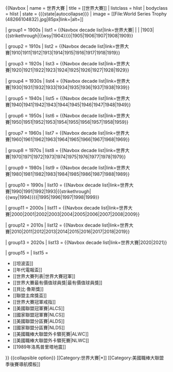 {{Navbox
| name = 世界大賽
| title = [[世界大賽]]
| listclass = hlist
| bodyclass = hlist
| state = {{{state|autocollapse}}}
| image = [[File:World Series Trophy (48266104832).jpg|85px|link=|alt=]]

| group1 = 1900s
| list1 = {{Navbox decade list|link=世界大賽| | | |1903|{{strikethrough|{{wsy|1904}}}}|1905|1906|1907|1908|1909}}

| group2 = 1910s
| list2 = {{Navbox decade list|link=世界大賽|1910|1911|1912|1913|1914|1915|1916|1917|1918|1919}}

| group3 = 1920s
| list3 = {{Navbox decade list|link=世界大賽|1920|1921|1922|1923|1924|1925|1926|1927|1928|1929}}

| group4 = 1930s
| list4 = {{Navbox decade list|link=世界大賽|1930|1931|1932|1933|1934|1935|1936|1937|1938|1939}}

| group5 = 1940s
| list5 = {{Navbox decade list|link=世界大賽|1940|1941|1942|1943|1944|1945|1946|1947|1948|1949}}

| group6 = 1950s
| list6 = {{Navbox decade list|link=世界大賽|1950|1951|1952|1953|1954|1955|1956|1957|1958|1959}}

| group7 = 1960s
| list7 = {{Navbox decade list|link=世界大賽|1960|1961|1962|1963|1964|1965|1966|1967|1968|1969}}

| group8 = 1970s
| list8 = {{Navbox decade list|link=世界大賽|1970|1971|1972|1973|1974|1975|1976|1977|1978|1979}}

| group9 = 1980s
| list9 = {{Navbox decade list|link=世界大賽|1980|1981|1982|1983|1984|1985|1986|1987|1988|1989}}

| group10 = 1990s
| list10 = {{Navbox decade list|link=世界大賽|1990|1991|1992|1993|{{strikethrough|{{wsy|1994}}}}|1995|1996|1997|1998|1999}}

| group11 = 2000s
| list11 = {{Navbox decade list|link=世界大賽|2000|2001|2002|2003|2004|2005|2006|2007|2008|2009}}

| group12 = 2010s
| list12 = {{Navbox decade list|link=世界大賽|2010|2011|2012|2013|2014|2015|2016|2017|2018|2019}}

| group13 = 2020s
| list13 = {{Navbox decade list|link=世界大賽|2020|2021}}

| group15 =
| list15 =
* [[坦波盃]]
* [[年代電報盃]]
* [[世界大賽列表|世界大賽冠軍]]
* [[世界大賽最有價值球員獎|最有價值球員獎]]
* [[貝比·魯斯獎]]
* [[聯盟主席獎盃]]
* [[世界大賽冠軍戒指]]
* [[美國聯盟冠軍賽|ALCS]]
* [[國家聯盟冠軍賽|NLCS]]
* [[美國聯盟分區賽|ALDS]]
* [[國家聯盟分區賽|NLDS]]
* [[美國職棒大聯盟外卡驟死賽|ALWC]]
* [[美國職棒大聯盟外卡驟死賽|NLWC]]
* [[1989年洛馬普里塔地震]]

}}<noinclude>
{{collapsible option}}
[[Category:世界大賽|*]]
[[Category:美國職棒大聯盟季後賽導航模板]]
</noinclude>